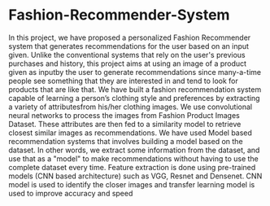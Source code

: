 # Fashion-Recommender-System

In this project, we have proposed a personalized Fashion Recommender system that generates recommendations for the user based on an input given. Unlike the conventional systems that rely on the user's previous purchases and history, this project aims at using an image of a product given as inputby the user to generate recommendations since many-a-time people see something that they are interested in and tend to look for products that are like that. We have built a fashion recommendation system capable of learning a person’s clothing style and preferences by extracting a variety of attributesfrom his/her clothing images. We use convolutional neural networks to process the images from Fashion Product Images Dataset. These attributes are then fed to a similarity model to retrieve closest similar images as recommendations. We have used Model based recommendation systems that involves building a model based on the dataset. In other words, we extract some information from the dataset, and use that as a "model" to make recommendations without having to use the complete dataset every time. Feature extraction is done using pre-trained models (CNN based architecture) such as VGG, Resnet and Densenet. CNN model is used to identify the closer images and transfer learning model is used to improve accuracy and speed
